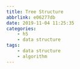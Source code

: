 ```yaml
---
title: Tree Structure
abbrlink: e06277db
date: 2019-11-04 11:25:35
categories:
    - h5
    - data structure
tags:
    - data structure
    - algorithm
---
```

